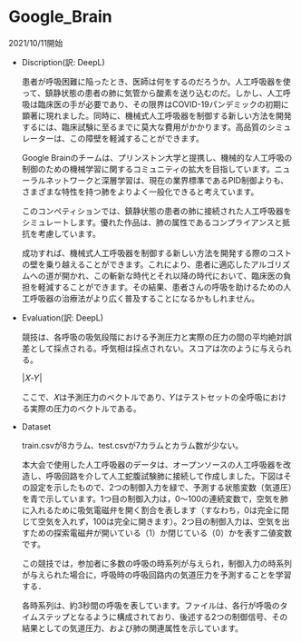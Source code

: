 # Google_Brain
2021/10/11開始
- Discription(訳: DeepL)
  
  患者が呼吸困難に陥ったとき、医師は何をするのだろうか。人工呼吸器を使って、鎮静状態の患者の肺に気管から酸素を送り込むのだ。しかし、人工呼吸は臨床医の手が必要であり、その限界はCOVID-19パンデミックの初期に顕著に現れました。同時に、機械式人工呼吸器を制御する新しい方法を開発するには、臨床試験に至るまでに莫大な費用がかかります。高品質のシミュレーターは、この障壁を軽減することができます。
  
  Google Brainのチームは、プリンストン大学と提携し、機械的な人工呼吸の制御のための機械学習に関するコミュニティの拡大を目指しています。ニューラルネットワークと深層学習は、現在の業界標準であるPID制御よりも、さまざまな特性を持つ肺をよりよく一般化できると考えています。
  
  このコンペティションでは、鎮静状態の患者の肺に接続された人工呼吸器をシミュレートします。優れた作品は、肺の属性であるコンプライアンスと抵抗を考慮しています。
  
  成功すれば、機械式人工呼吸器を制御する新しい方法を開発する際のコストの壁を乗り越えることができます。これにより、患者に適応したアルゴリズムへの道が開かれ、この斬新な時代とそれ以降の時代において、臨床医の負担を軽減することができます。その結果、患者さんの呼吸を助けるための人工呼吸器の治療法がより広く普及することになるかもしれません。
  
- Evaluation(訳: DeepL)

  競技は、各呼吸の吸気段階における予測圧力と実際の圧力の間の平均絶対誤差として採点される。呼気相は採点されない。スコアは次のように与えられる。
  
  |𝑋-𝑌|
  
  ここで、𝑋は予測圧力のベクトルであり、𝑌はテストセットの全呼吸における実際の圧力のベクトルである。

- Dataset
  
  train.csvが8カラム、test.csvが7カラムとカラム数が少ない。
  
  本大会で使用した人工呼吸器のデータは、オープンソースの人工呼吸器を改造し、呼吸回路を介して人工蛇腹試験肺に接続して作成しました。下図はその設定を示したもので、2つの制御入力を緑で、予測する状態変数（気道圧）を青で示しています。1つ目の制御入力は，0〜100の連続変数で，空気を肺に入れるために吸気電磁弁を開く割合を表します（すなわち，0は完全に閉じて空気を入れず，100は完全に開きます）。2つ目の制御入力は、空気を出すための探索電磁弁が開いている（1）か閉じている（0）かを表す二値変数です。

  この競技では，参加者に多数の呼吸の時系列が与えられ，制御入力の時系列が与えられた場合に，呼吸時の呼吸回路内の気道圧力を予測することを学習する．
  
  各時系列は、約3秒間の呼吸を表しています。ファイルは、各行が呼吸のタイムステップとなるように構成されており、後述する2つの制御信号、その結果としての気道圧力、および肺の関連属性を示しています。
